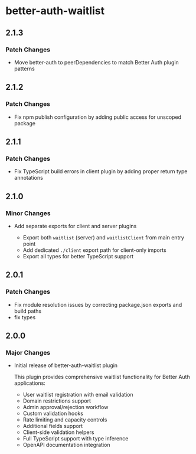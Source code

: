 # better-auth-waitlist

## 2.1.3

### Patch Changes

- Move better-auth to peerDependencies to match Better Auth plugin patterns

## 2.1.2

### Patch Changes

- Fix npm publish configuration by adding public access for unscoped package

## 2.1.1

### Patch Changes

- Fix TypeScript build errors in client plugin by adding proper return type annotations

## 2.1.0

### Minor Changes

- Add separate exports for client and server plugins

  - Export both `waitlist` (server) and `waitlistClient` from main entry point
  - Add dedicated `./client` export path for client-only imports
  - Export all types for better TypeScript support

## 2.0.1

### Patch Changes

- Fix module resolution issues by correcting package.json exports and build paths
- fix types

## 2.0.0

### Major Changes

- Initial release of better-auth-waitlist plugin

  This plugin provides comprehensive waitlist functionality for Better Auth applications:

  - User waitlist registration with email validation
  - Domain restrictions support
  - Admin approval/rejection workflow
  - Custom validation hooks
  - Rate limiting and capacity controls
  - Additional fields support
  - Client-side validation helpers
  - Full TypeScript support with type inference
  - OpenAPI documentation integration
